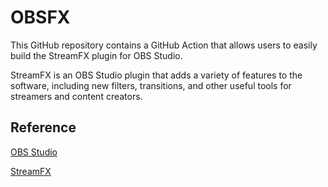 # OBSFX

This GitHub repository contains a GitHub Action that allows users to easily build the StreamFX plugin for OBS Studio.

StreamFX is an OBS Studio plugin that adds a variety of features to the software, including new filters, transitions, and other useful tools for streamers and content creators.

## Reference

[OBS Studio](https://github.com/obsproject/obs-studio)

[StreamFX](https://github.com/Xaymar/obs-StreamFX)

